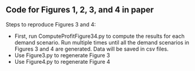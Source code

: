 ## Code for Figures 1, 2, 3, and 4 in paper

Steps to reproduce Figures 3 and 4:
 - First, run ComputeProfitFigure34.py to compute the results for each demand scenario. Run multiple times until all the demand scenarios in Figures 3 and 4 are generated. Data will be saved in csv files.
 - Use Figure3.py to regenerate Figure 3 
 - Use Figure4.py to regenerate Figure 4
